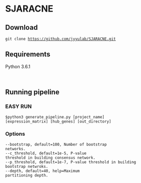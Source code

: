 # SJARACNE

## Download

<code>git clone https://github.com/jyyulab/SJARACNE.git</code>

## Requirements

<p> Python 3.6.1 </p></br>


## Running pipeline

### EASY RUN

<code>$python3 generate_pipeline.py [project_name] [expression_matrix] [hub_genes] [out_directory]</code></br>

### Options

<code>--bootstrap, default=100, Number of bootstrap networks.</code></br>
<code>--c_threshold, default=1e-5, P-value threshold in building consensus network.</code></br>
<code>--p_threshold, default=1e-7, P-value threshold in building bootstrap netwroks.</code></br>
<code>--depth, default=40, help=Maximum partitioning depth.</code></br>
